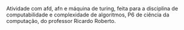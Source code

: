 Atividade com afd, afn e máquina de turing, feita para a disciplina de computabilidade e complexidade de algoritmos, P6 de ciência da computação, do professor Ricardo Roberto.

